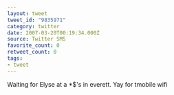 ```yaml
---
layout: tweet
tweet_id: "9835971"
category: twitter
date: 2007-03-20T00:19:34.000Z
source: Twitter SMS
favorite_count: 0
retweet_count: 0
tags:
- tweet
---
```


Waiting for Elyse at a *$'s in everett. Yay for tmobile wifi
